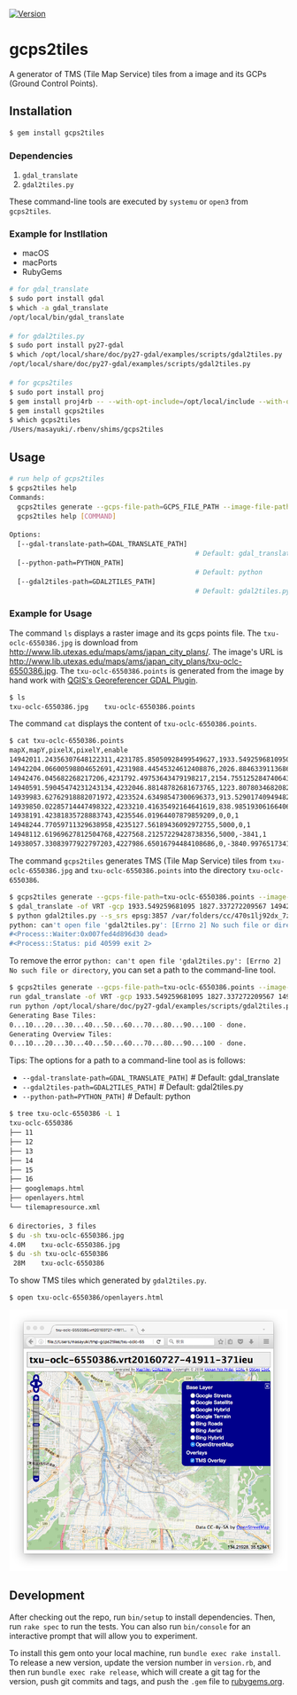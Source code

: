 [![Version](https://img.shields.io/gem/v/gcps2tiles.svg)](https://rubygems.org/gems/gcps2tiles)

# gcps2tiles

A generator of TMS (Tile Map Service) tiles from a image and its GCPs (Ground Control Points).

## Installation

```bash
$ gem install gcps2tiles
```

### Dependencies

1. `gdal_translate`
2. `gdal2tiles.py`

These command-line tools are executed by `systemu` or `open3` from `gcps2tiles`.

### Example for Instllation

* macOS
* macPorts
* RubyGems

```bash
# for gdal_translate
$ sudo port install gdal
$ which -a gdal_translate
/opt/local/bin/gdal_translate

# for gdal2tiles.py
$ sudo port install py27-gdal
$ which /opt/local/share/doc/py27-gdal/examples/scripts/gdal2tiles.py
/opt/local/share/doc/py27-gdal/examples/scripts/gdal2tiles.py

# for gcps2tiles
$ sudo port install proj
$ gem install proj4rb -- --with-opt-include=/opt/local/include --with-opt-lib=/opt/local/lib
$ gem install gcps2tiles
$ which gcps2tiles 
/Users/masayuki/.rbenv/shims/gcps2tiles
```

## Usage

```bash
# run help of gcps2tiles
$ gcps2tiles help
Commands:
  gcps2tiles generate --gcps-file-path=GCPS_FILE_PATH --image-file-path=IMAGE_FILE_PATH  # generator TMS (Tile Map Service) tiles from a image and its GCPs (Ground Control Points) 
  gcps2tiles help [COMMAND]                                                              # Describe available commands or one specific command

Options:
  [--gdal-translate-path=GDAL_TRANSLATE_PATH]  
                                               # Default: gdal_translate
  [--python-path=PYTHON_PATH]                  
                                               # Default: python
  [--gdal2tiles-path=GDAL2TILES_PATH]          
                                               # Default: gdal2tiles.py
```

### Example for Usage

The command `ls` displays a raster image and its gcps points file. The `txu-oclc-6550386.jpg` is download from http://www.lib.utexas.edu/maps/ams/japan_city_plans/. The image's URL is http://www.lib.utexas.edu/maps/ams/japan_city_plans/txu-oclc-6550386.jpg. The `txu-oclc-6550386.points` is generated from the image by hand work with [QGIS's Georeferencer GDAL Plugin](http://docs.qgis.org/2.0/en/docs/user_manual/plugins/plugins_georeferencer.html).

```bash
$ ls
txu-oclc-6550386.jpg    txu-oclc-6550386.points
```

The command `cat` displays the content of `txu-oclc-6550386.points`.

```bash
$ cat txu-oclc-6550386.points 
mapX,mapY,pixelX,pixelY,enable
14942011.24356307648122311,4231785.85050928499549627,1933.549259681095009,-1827.33727220956689052,1
14942204.06600598804652691,4231988.44545324612408876,2026.88463391136860992,-1723.68220134874627547,1
14942476.045682268217206,4231792.49753643479198217,2154.75512528474064311,-1818.79513097949893563,1
14940591.59045474231243134,4232046.88148782681673765,1223.80780346820824889,-1725.78961946050026199,1
14939983.62762918882071972,4233524.63498547300696373,913.52901740949482701,-991.62939136701231746,1
14939850.02285714447498322,4233210.41635492164641619,838.98519306166406295,-1146.04159894466192782,1
14938191.42381835728883743,4235546.01964407879859209,0,0,1
14948244.77059711329638958,4235127.56189436092972755,5000,0,1
14948112.61969627812504768,4227568.21257229428738356,5000,-3841,1
14938057.33083977922797203,4227986.65016794484108686,0,-3840.99765173410287389,1
```

The command `gcps2tiles` generates TMS (Tile Map Service) tiles from `txu-oclc-6550386.jpg` and `txu-oclc-6550386.points` into the directory `txu-oclc-6550386`.

```bash
$ gcps2tiles generate --gcps-file-path=txu-oclc-6550386.points --image-file-path=txu-oclc-6550386.jpg --output-dir-path txu-oclc-6550386
$ gdal_translate -of VRT -gcp 1933.549259681095 1827.337272209567 14942011.243563076 4231785.850509285 -gcp 2026.8846339113686 1723.6822013487463 14942204.066005988 4231988.445453246 -gcp 2154.7551252847406 1818.795130979499 14942476.045682268 4231792.497536435 -gcp 1223.8078034682082 1725.7896194605003 14940591.590454742 4232046.881487827 -gcp 913.5290174094948 991.6293913670123 14939983.627629189 4233524.634985473 -gcp 838.9851930616641 1146.041598944662 14939850.022857144 4233210.416354922 -gcp 0.0 -0.0 14938191.423818357 4235546.019644079 -gcp 5000.0 -0.0 14948244.770597113 4235127.561894361 -gcp 5000.0 3841.0 14948112.619696278 4227568.212572294 -gcp 0.0 3840.997651734103 14938057.33083978 4227986.650167945 txu-oclc-6550386.jpg /var/folders/cc/470s1lj92dx_7z9ykv36kt0m0000gn/T/txu-oclc-6550386.vrt20160727-40569-n8ta9b
$ python gdal2tiles.py --s_srs epsg:3857 /var/folders/cc/470s1lj92dx_7z9ykv36kt0m0000gn/T/txu-oclc-6550386.vrt20160727-40569-n8ta9b 
python: can't open file 'gdal2tiles.py': [Errno 2] No such file or directory
#<Process::Waiter:0x007fed4d896d30 dead>
#<Process::Status: pid 40599 exit 2>
```

To remove the error `python: can't open file 'gdal2tiles.py': [Errno 2] No such file or directory`, you can set a path to the command-line tool.

```bash
$ gcps2tiles generate --gcps-file-path=txu-oclc-6550386.points --image-file-path=txu-oclc-6550386.jpg --output-dir-path txu-oclc-6550386 --gdal2tiles-path=/opt/local/share/doc/py27-gdal/examples/scripts/gdal2tiles.py
run gdal_translate -of VRT -gcp 1933.549259681095 1827.337272209567 14942011.243563076 4231785.850509285 -gcp 2026.8846339113686 1723.6822013487463 14942204.066005988 4231988.445453246 -gcp 2154.7551252847406 1818.795130979499 14942476.045682268 4231792.497536435 -gcp 1223.8078034682082 1725.7896194605003 14940591.590454742 4232046.881487827 -gcp 913.5290174094948 991.6293913670123 14939983.627629189 4233524.634985473 -gcp 838.9851930616641 1146.041598944662 14939850.022857144 4233210.416354922 -gcp 0.0 -0.0 14938191.423818357 4235546.019644079 -gcp 5000.0 -0.0 14948244.770597113 4235127.561894361 -gcp 5000.0 3841.0 14948112.619696278 4227568.212572294 -gcp 0.0 3840.997651734103 14938057.33083978 4227986.650167945 txu-oclc-6550386.jpg /var/folders/cc/470s1lj92dx_7z9ykv36kt0m0000gn/T/txu-oclc-6550386.vrt20160727-41911-371ieu
run python /opt/local/share/doc/py27-gdal/examples/scripts/gdal2tiles.py --s_srs epsg:3857 /var/folders/cc/470s1lj92dx_7z9ykv36kt0m0000gn/T/txu-oclc-6550386.vrt20160727-41911-371ieu txu-oclc-6550386
Generating Base Tiles:
0...10...20...30...40...50...60...70...80...90...100 - done.
Generating Overview Tiles:
0...10...20...30...40...50...60...70...80...90...100 - done.
```

Tips: The options for a path to a command-line tool as is follows:

* `--gdal-translate-path=GDAL_TRANSLATE_PATH]` # Default: gdal_translate
* `--gdal2tiles-path=GDAL2TILES_PATH]` # Default: gdal2tiles.py
* `--python-path=PYTHON_PATH]` # Default: python

```bash
$ tree txu-oclc-6550386 -L 1
txu-oclc-6550386
├── 11
├── 12
├── 13
├── 14
├── 15
├── 16
├── googlemaps.html
├── openlayers.html
└── tilemapresource.xml

6 directories, 3 files
$ du -sh txu-oclc-6550386.jpg 
4.0M	txu-oclc-6550386.jpg
$ du -sh txu-oclc-6550386
 28M	txu-oclc-6550386
```

To show TMS tiles which generated by `gdal2tiles.py`.

```bash
$ open txu-oclc-6550386/openlayers.html
```

![](screenshots/gcps2tiles-20160727.png)

## Development

After checking out the repo, run `bin/setup` to install dependencies. Then, run `rake spec` to run the tests. You can also run `bin/console` for an interactive prompt that will allow you to experiment.

To install this gem onto your local machine, run `bundle exec rake install`. To release a new version, update the version number in `version.rb`, and then run `bundle exec rake release`, which will create a git tag for the version, push git commits and tags, and push the `.gem` file to [rubygems.org](https://rubygems.org).
